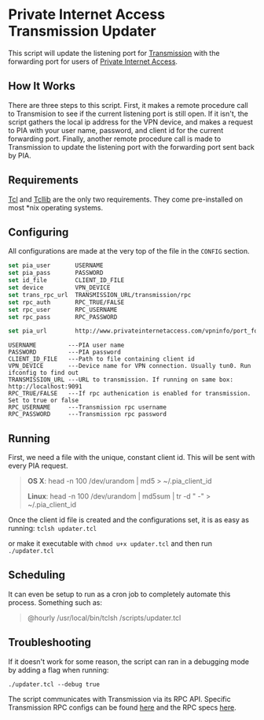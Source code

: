 # Private Internet Access Transmission Updater
This script will update the listening port for [Transmission](http://www.transmissionbt.com)
with the forwarding port for users of [Private Internet Access](https://www.privateinternetaccess.com).

## How It Works
There are three steps to this script. First, it makes a remote procedure call to Transmision to see if
the current listening port is still open. If it isn't, the script gathers the local ip address for the
VPN device, and makes a request to PIA with your user name, password, and client id for the current
forwarding port. Finally, another remote procedure call is made to Transmission to update the listening
port with the forwarding port sent back by PIA.

## Requirements
[Tcl](http://www.tcl.tk/software/tcltk) and [Tcllib](http://www.tcl.tk/software/tcllib) are the only two requirements. They come pre-installed on most *nix operating systems.

## Configuring
All configurations are made at the very top of the file in the `CONFIG` section.
```tcl
set pia_user       USERNAME
set pia_pass       PASSWORD
set id_file        CLIENT_ID_FILE
set device         VPN_DEVICE
set trans_rpc_url  TRANSMISSION_URL/transmission/rpc
set rpc_auth       RPC_TRUE/FALSE
set rpc_user       RPC_USERNAME
set rpc_pass       RPC_PASSWORD

set pia_url        http://www.privateinternetaccess.com/vpninfo/port_forward_assignment
```
```
USERNAME         ---PIA user name
PASSWORD         ---PIA password
CLIENT_ID_FILE   ---Path to file containing client id
VPN_DEVICE       ---Device name for VPN connection. Usually tun0. Run ifconfig to find out
TRANSMISSION_URL ---URL to transmission. If running on same box: http://localhost:9091
RPC_TRUE/FALSE   ---If rpc authenication is enabled for transmission. Set to true or false
RPC_USERNAME     ---Transmission rpc username
RPC_PASSWORD     ---Transmission rpc password
```

## Running
First, we need a file with the unique, constant client id. This will be sent with every PIA request.
> **OS X**:   head -n 100 /dev/urandom | md5 > ~/.pia_client_id
>
> **Linux**: head -n 100 /dev/urandom | md5sum | tr -d " -" > ~/.pia_client_id

Once the client id file is created and the configurations set, it is as easy as running: `tclsh updater.tcl`

or make it executable with `chmod u+x updater.tcl` and then run `./updater.tcl`

## Scheduling
It can even be setup to run as a cron job to completely automate this process. Something such as:
> @hourly /usr/local/bin/tclsh /scripts/updater.tcl

## Troubleshooting
If it doesn't work for some reason, the script can ran in a debugging mode by adding a flag when running:

`./updater.tcl --debug true`

The script communicates with Transmission via its RPC API. Specific Transmission RPC configs can be found [here](https://trac.transmissionbt.com/wiki/EditConfigFiles#RPC) and the RPC specs [here](https://trac.transmissionbt.com/browser/trunk/extras/rpc-spec.txt).
